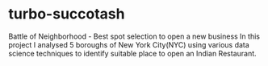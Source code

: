 # turbo-succotash
Battle of Neighborhood - Best spot selection to open a new business
In this project I analysed 5 boroughs of New York City(NYC) using various data science techniques to identify suitable place 
to open an Indian Restaurant.
